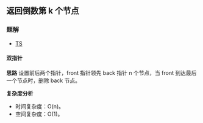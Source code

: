 ## 返回倒数第 k 个节点
### 题解
+ [TS](../../ts/lcci/0202.ts)

#### 双指针
**思路**
设置前后两个指针，front 指针领先 back 指针 n 个节点，当 front 到达最后一个节点时，删除 back 节点。

**复杂度分析**
+ 时间复杂度：O(n)。
+ 空间复杂度：O(1)。
